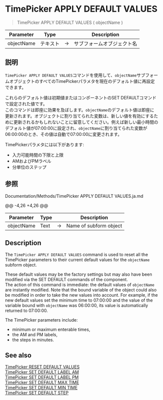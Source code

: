 # TimePicker APPLY DEFAULT VALUES

> TimePicker APPLY DEFAULT VALUES ( objectName )

| Parameter | Type |     | Description |
| --- | --- | --- | --- |
| objectName | テキスト | → | サブフォームオブジェクト名 |

## 説明

`TimePicker APPLY DEFAULT VALUES`コマンドを使用して、`objectName`サブフォームオブジェクトのすべてのTimePickerパラメタを現在のデフォルト値に再設定できます。

これらのデフォルト値は初期値またはコンポーネントのSET DEFAULTコマンドで設定された値です。  
このコマンドは即座に効果を及ぼします。`objectName`のデフォルト値は即座に更新されます。オブジェクトに割り当てられた変数は、新しい値を有効にするために更新されるかもしれないことに留意してください。例えば新しい最小時間のデフォルト値が07:00:00に設定され、`objectName`に割り当てられた変数が06:00:00のとき、その値は自動で07:00:00に変更されます。

TimePickerパラメタには以下があります:

* 入力可能時間の下限と上限
* AMおよびPMラベル
* 分単位のステップ

## 参照

Documentation/Methods/TimePicker APPLY DEFAULT VALUES.ja.md

@@ -4,26 +4,26 @@

| Parameter | Type |     | Description |
| --- | --- | --- | --- |
| objectName | Text | → | Name of subform object |

## Description

The `TimePicker APPLY DEFAULT VALUES` command is used to reset all the TimePicker parameters to their current default values for the `objectName` subform object.

These default values may be the factory settings but may also have been modified via the SET DEFAULT commands of the component.  
The action of this command is immediate: the default values of `objectName` are instantly modified. Note that the bound variable of the object could also be modified in order to take the new values into account. For example, if the new default values set the minimum time to 07:00:00 and the value of the variable bound with `objectName` was 06:00:00, its value is automatically returned to 07:00:00.

The TimePicker parameters include:

* minimum or maximum enterable times,
* the AM and PM labels,
* the steps in minutes.

## See also

[TimePicker RESET DEFAULT VALUES](TimePicker%20RESET%20DEFAULT%20VALUES.ja.md)  
[TimePicker SET DEFAULT LABEL AM](TimePicker%20SET%20DEFAULT%20LABEL%20AM.ja.md)  
[TimePicker SET DEFAULT LABEL PM](TimePicker%20SET%20DEFAULT%20LABEL%20PM.ja.md)  
[TimePicker SET DEFAULT MAX TIME](TimePicker%20SET%20DEFAULT%20MAX%20TIME.ja.md)  
[TimePicker SET DEFAULT MIN TIME](TimePicker%20SET%20DEFAULT%20MIN%20TIME.ja.md)  
[TimePicker SET DEFAULT STEP](TimePicker%20SET%20DEFAULT%20STEP.ja.md)
